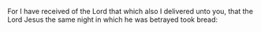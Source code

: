 For I have received of the Lord that which also I delivered unto you, that the Lord Jesus the same night in which he was betrayed took bread:
